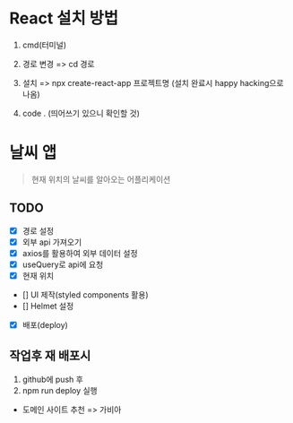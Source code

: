 # React 설치 방법

1. cmd(터미널)
2. 경로 변경
   => cd 경로
3. 설치
   => npx create-react-app 프로젝트명
   (설치 완료시 happy hacking으로 나옴)

4. code .
   (띄어쓰기 있으니 확인할 것)

# 날씨 앱

> 현재 위치의 날씨를 알아오는 어플리케이션

## TODO

- [x] 경로 설정
- [x] 외부 api 가져오기
- [x] axios를 활용하여 외부 데이터 설정
- [x] useQuery로 api에 요청
- [x] 현재 위치
- [] UI 제작(styled components 활용)
- [] Helmet 설정
- [x] 배포(deploy)

<!-- npm i react-router-dom -->
<!-- npm i react-helmet -->
<!-- npm i axios -->
<!-- npm i @tanstack/react-query -->
<!-- npm i gh-pages -->

## 작업후 재 배포시

1. github에 push 후
2. npm run deploy 실행

- 도메인 사이트 추천
  => 가비아
